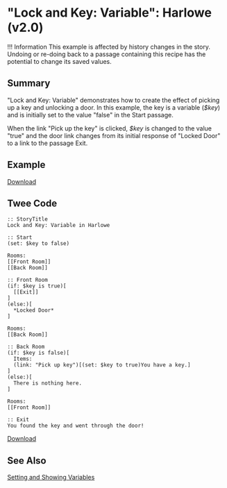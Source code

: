 # "Lock and Key: Variable": Harlowe (v2.0)

!!! Information
    This example is affected by history changes in the story. Undoing or re-doing back to a passage containing this recipe has the potential to change its saved values.

## Summary

"Lock and Key: Variable" demonstrates how to create the effect of picking up a key and unlocking a door. In this example, the key is a variable (*$key*) and is initially set to the value "false" in the Start passage.

When the link "Pick up the key" is clicked, *$key* is changed to the value "true" and the door link changes from its initial response of "Locked Door" to a link to the passage Exit.

## Example

[Download](harlowe_lockandkey_variable_example.html)

## Twee Code

```twee
:: StoryTitle
Lock and Key: Variable in Harlowe

:: Start
(set: $key to false)

Rooms:
[[Front Room]]
[[Back Room]]

:: Front Room
(if: $key is true)[
  [[Exit]]
]
(else:)[
  *Locked Door*
]

Rooms:
[[Back Room]]

:: Back Room
(if: $key is false)[
  Items:
  (link: "Pick up key")[(set: $key to true)You have a key.]
]
(else:)[
  There is nothing here.
]

Rooms:
[[Front Room]]

:: Exit
You found the key and went through the door!

```

[Download](harlowe_lockandkey_variable_twee.txt)

## See Also

[Setting and Showing Variables](../../settingandshowing/harlowe/harlowe_settingandshowing.md)

